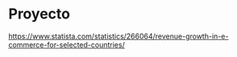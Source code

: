 # Proyecto
https://www.statista.com/statistics/266064/revenue-growth-in-e-commerce-for-selected-countries/
